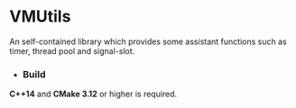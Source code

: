 # VMUtils
An self-contained library which provides some assistant functions such as timer, thread pool and signal-slot.

* ### Build

**C++14** and **CMake 3.12** or higher is required.